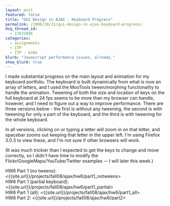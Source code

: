 ```yaml
---
layout: post
featured: false
title: "GUI Design in AJAX - Keyboard Progress"
permalink: /2008/10/21/gui-design-in-ajax-keyboard-progress/
dsq_thread_id:
  - 17673096
categories:
  - assignments
  - ITP
  - ITP - AJAX
blurb: "Javascript performance issues, already."
show_blurb: true
---
```

I made substantial progress on the main layout and animation for my keyboard portfolio. The keyboard is built dynamically from what is now an array of letters, and I used the MooTools tween/morphing functionality to handle the animation. Tweening of both the size and location of keys on the full keyboard at 24 fps seems to be more than my browser can handle, however, and I need to figure out a way to improve performance. There are three versions below - the first is without any tweening, the second is with tweening for only a part of the keyboard, and the third is with tweening for the whole keyboard.

In all versions, clicking on or typing a letter will zoom in on that letter, and spacebar zooms out keeping that letter in the upper left. I'm using Firefox 3.0.3 to view these, and I'm not sure if other browsers will work.

(It was much trickier than I expected to get the keys to change and move correctly, so I didn't have time to modify the Flickr/GoogleMaps/YouTube/Twitter examples -- I will later this week.)

HW6 Part 1 (no tweens): <{{site.url}}/projects/fall08/ajax/hw6/part1_notweens>  
HW6 Part 1 (partial keyboard): <{{site.url}}/projects/fall08/ajax/hw6/part1_partial>  
HW6 Part 1 (all): <{{site.url}}/projects/fall08/ajax/hw6/part1_all>  
HW6 Part 2: <{{site.url}}/projects/fall08/ajax/hw6/part2>

 